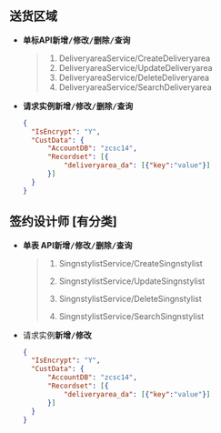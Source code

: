 ## 送货区域

+ <b>单标API<kbd>新增/修改/删除/查询</kbd></b>

  > 1. DeliveryareaService/CreateDeliveryarea
  > 2. DeliveryareaService/UpdateDeliveryarea
  > 3. DeliveryareaService/DeleteDeliveryarea
  > 4. DeliveryareaService/SearchDeliveryarea

+ <b>请求实例<kbd>新增/修改/删除/查询</kbd></b>

  ~~~json
  {
  	"IsEncrypt": "Y",
  	"CustData": {
  		"AccountDB": "zcsc14",
  		"Recordset": [{
  			"deliveryarea_da": [{"key":"value"}]
  		}]
  	}
  }
  ~~~

  

## 签约设计师 [有分类]

* <b>单表 API</b><b><kbd>新增/修改/删除/查询</kbd></b>

  > 1. SingnstylistService/CreateSingnstylist
  >
  > 2. SingnstylistService/UpdateSingnstylist
  > 3. SingnstylistService/DeleteSingnstylist
  > 4. SingnstylistService/SearchSingnstylist

* 请求实例<b><kbd>新增/修改</kbd></b>

  ~~~json
  {
  	"IsEncrypt": "Y",
  	"CustData": {
  		"AccountDB": "zcsc14",
  		"Recordset": [{
  			"deliveryarea_da": [{"key":"value"}]
  		}]
  	}
  }
  ~~~

